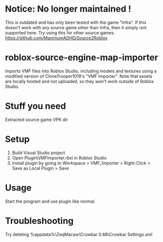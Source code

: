 # Notice: No longer maintained !
This is outdated and has only been tested with the game "Infra".
If this doesn't work with any source game other than Infra, then it simply isnt supported here.
Try using this for other source games. https://github.com/MaximumADHD/Source2Roblox
# roblox-source-engine-map-importer
Imports VMF files into Roblox Studio, including models and textures
using a modified version of CloneTrooper1019's "VMF Importer".
Note that assets are locally hosted and not uploaded, so they won't work outside of Roblox Studio.

# Stuff you need
Extracted source game VPK dir

# Setup
1. Build Visual Studio project
2. Open Plugin\VMFImporter.rbxl in Roblox Studio
3. Install plugin by going to Workspace > VMF_Importer > Right-Click > Save as Local Plugin > Save

# Usage
Start the program and use plugin like normal.

# Troubleshooting
Try deleting %appdata%\ZeqMacaw\Crowbar 0.68\Crowbar Settings.xml
